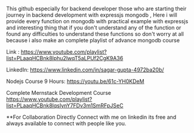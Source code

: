 This github especially for backend developer
those who are starting their journey in backend development with expressjs
mongodb , Here i will provide every function on mongodb 
with practical example with expressjs and interesting thing that
if you don't understand any of the function 
or found any difficulties to understand these functions so don't worry at
all because i also make an complete playlist of advance mongodb course 

Link :
https://www.youtube.com/playlist?list=PLaaqHCBnk8lphu2lwqT5aLPUf2CgK9A36

LinkedIn:
https://www.linkedin.com/in/sagar-gupta-4972ba20b/

Nodejs Course 9 Hours:
https://youtu.be/61c-YH0KDeM

Complete Mernstack Development Course
https://www.youtube.com/playlist?list=PLaaqHCBnk8lqsIynY7FDv3m1SmRFpJSeC


**For Collaboration Directly Connect with me on linkedin its free and always available to connect with people like you.